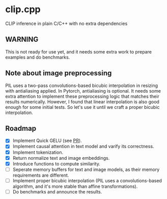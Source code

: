 # clip.cpp
CLIP inference in plain C/C++ with no extra dependencies

## WARNING
This is not ready for use yet, and it needs some extra work to prepare examples and do benchmarks.

## Note about image preprocessing
PIL uses a two-pass convolutions-based bicubic interpolation in resizing with antialiasing applied. In Pytorch, antialiasing is optional. It needs some extra attention to implement these preprocessing logic that matches their results numerically. However, I found that linear interpolation is also good enough for some initial tests. So let's use it until we craft a proper bicubic interpolation.

## Roadmap
- [x] Implement Quick GELU (see [PR](https://github.com/ggerganov/ggml/pulls/254)).
- [x] Implement causal attention in text model and varify its correctness.
- [x] Implement tokenization.
- [x] Return normalize text and image embeddings.
- [x] Introduce functions to compute similarity.
- [ ] Seperate memory buffers for text and image models, as their memory requirements are different.
- [ ] Implement proper bicubic interpolation (PIL uses a convolutions-based algorithm, and it's more stable than affine transformations).
- [ ] Do benchmarks and announce the results.
